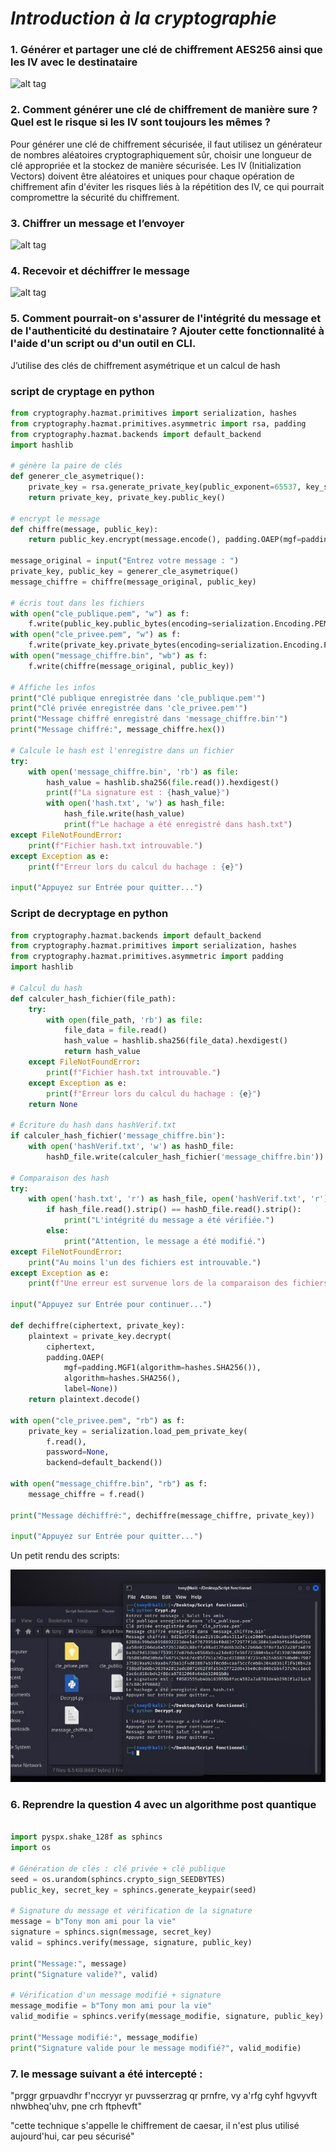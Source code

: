 # ***Introduction à la cryptographie***

### 1. Générer et partager une clé de chiffrement AES256 ainsi que les IV avec le destinataire 

![alt tag](https://github.com/Zennael/AIS/blob/main/Cryptographie/screenshot/Aspose.Words.cfe49b3c-5329-4db8-b9eb-d08292603854.002.png)

### 2. Comment générer une clé de chiffrement de manière sure ? Quel est le risque si les IV sont toujours les mêmes ? 

Pour générer une clé de chiffrement sécurisée, il faut utilisez un générateur de nombres aléatoires cryptographiquement sûr, choisir une longueur de clé appropriée et la stockez de manière sécurisée. Les IV (Initialization Vectors) doivent être aléatoires et uniques pour chaque opération de chiffrement afin d'éviter les risques liés à la répétition des IV, ce qui pourrait compromettre la sécurité du chiffrement. 

### 3. Chiffrer un message et l’envoyer 

![alt tag](https://github.com/Zennael/AIS/blob/main/Cryptographie/screenshot/Aspose.Words.cfe49b3c-5329-4db8-b9eb-d08292603854.003.png)

### 4. Recevoir et déchiffrer le message 

![alt tag](https://github.com/Zennael/AIS/blob/main/Cryptographie/screenshot/Aspose.Words.cfe49b3c-5329-4db8-b9eb-d08292603854.004.png)

### 5. Comment pourrait-on s'assurer de l'intégrité du message et de l'authenticité du destinataire ? Ajouter cette fonctionnalité à l'aide d'un script ou d'un outil en CLI. 

J’utilise des clés de chiffrement asymétrique et un calcul de hash  

### script de cryptage en python

````python
from cryptography.hazmat.primitives import serialization, hashes
from cryptography.hazmat.primitives.asymmetric import rsa, padding
from cryptography.hazmat.backends import default_backend
import hashlib

# génère la paire de clés
def generer_cle_asymetrique():
    private_key = rsa.generate_private_key(public_exponent=65537, key_size=2048, backend=default_backend())
    return private_key, private_key.public_key()

# encrypt le message
def chiffre(message, public_key):
    return public_key.encrypt(message.encode(), padding.OAEP(mgf=padding.MGF1(algorithm=hashes.SHA256()), algorithm=hashes.SHA256(), label=None))

message_original = input("Entrez votre message : ")
private_key, public_key = generer_cle_asymetrique()
message_chiffre = chiffre(message_original, public_key)

# écris tout dans les fichiers
with open("cle_publique.pem", "w") as f:
    f.write(public_key.public_bytes(encoding=serialization.Encoding.PEM, format=serialization.PublicFormat.SubjectPublicKeyInfo).decode())
with open("cle_privee.pem", "w") as f:
    f.write(private_key.private_bytes(encoding=serialization.Encoding.PEM, format=serialization.PrivateFormat.TraditionalOpenSSL, encryption_algorithm=serialization.NoEncryption()).decode())
with open("message_chiffre.bin", "wb") as f:
    f.write(chiffre(message_original, public_key))

# Affiche les infos
print("Clé publique enregistrée dans 'cle_publique.pem'")
print("Clé privée enregistrée dans 'cle_privee.pem'")
print("Message chiffré enregistré dans 'message_chiffre.bin'")
print("Message chiffré:", message_chiffre.hex())

# Calcule le hash est l'enregistre dans un fichier
try:
    with open('message_chiffre.bin', 'rb') as file:
        hash_value = hashlib.sha256(file.read()).hexdigest()
        print(f"La signature est : {hash_value}")
        with open('hash.txt', 'w') as hash_file:
            hash_file.write(hash_value)
            print(f"Le hachage a été enregistré dans hash.txt")
except FileNotFoundError:
    print(f"Fichier hash.txt introuvable.")
except Exception as e:
    print(f"Erreur lors du calcul du hachage : {e}")

input("Appuyez sur Entrée pour quitter...")

````

### Script de decryptage en python

````python
from cryptography.hazmat.backends import default_backend
from cryptography.hazmat.primitives import serialization, hashes
from cryptography.hazmat.primitives.asymmetric import padding
import hashlib

# Calcul du hash
def calculer_hash_fichier(file_path):
    try:
        with open(file_path, 'rb') as file:
            file_data = file.read()
            hash_value = hashlib.sha256(file_data).hexdigest()
            return hash_value
    except FileNotFoundError:
        print(f"Fichier hash.txt introuvable.")
    except Exception as e:
        print(f"Erreur lors du calcul du hachage : {e}")
    return None

# Écriture du hash dans hashVerif.txt
if calculer_hash_fichier('message_chiffre.bin'):
    with open('hashVerif.txt', 'w') as hashD_file:
        hashD_file.write(calculer_hash_fichier('message_chiffre.bin'))

# Comparaison des hash
try:
    with open('hash.txt', 'r') as hash_file, open('hashVerif.txt', 'r') as hashD_file:
        if hash_file.read().strip() == hashD_file.read().strip():
            print("L'intégrité du message a été vérifiée.")
        else:
            print("Attention, le message a été modifié.")
except FileNotFoundError:
    print("Au moins l'un des fichiers est introuvable.")
except Exception as e:
    print(f"Une erreur est survenue lors de la comparaison des fichiers : {e}")
            
input("Appuyez sur Entrée pour continuer...")

def dechiffre(ciphertext, private_key):
    plaintext = private_key.decrypt(
        ciphertext,
        padding.OAEP(
            mgf=padding.MGF1(algorithm=hashes.SHA256()),
            algorithm=hashes.SHA256(),
            label=None))
    return plaintext.decode()

with open("cle_privee.pem", "rb") as f:
    private_key = serialization.load_pem_private_key(
        f.read(),
        password=None,
        backend=default_backend())

with open("message_chiffre.bin", "rb") as f:
    message_chiffre = f.read()

print("Message déchiffré:", dechiffre(message_chiffre, private_key))

input("Appuyez sur Entrée pour quitter...")
````

Un petit rendu des scripts:

![alt tag](https://github.com/Zennael/AIS/blob/main/Cryptographie/screenshot/Aspose.Words.cfe49b3c-5329-4db8-b9eb-d08292603854.005.jpeg)

### 6. Reprendre la question 4 avec un algorithme post quantique

````python

import pyspx.shake_128f as sphincs
import os

# Génération de clés : clé privée + clé publique
seed = os.urandom(sphincs.crypto_sign_SEEDBYTES)
public_key, secret_key = sphincs.generate_keypair(seed)

# Signature du message et vérification de la signature
message = b"Tony mon ami pour la vie"
signature = sphincs.sign(message, secret_key)
valid = sphincs.verify(message, signature, public_key)

print("Message:", message)
print("Signature valide?", valid)

# Vérification d'un message modifié + signature
message_modifie = b"Tony mon ami pour la vie"
valid_modifie = sphincs.verify(message_modifie, signature, public_key)

print("Message modifié:", message_modifie)
print("Signature valide pour le message modifié?", valid_modifie)


````
   
### 7. le message suivant a été intercepté : 

"prggr grpuavdhr f'nccryyr yr puvsserzrag qr prnfre, vy a'rfg cyhf hgvyvft nhwbheq'uhv, pne crh ftphevft" 

"cette technique s'appelle le chiffrement de caesar, il n'est plus utilisé aujourd'hui, car peu sécurisé" 

